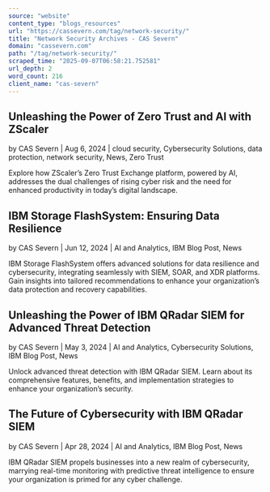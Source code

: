 ```yaml
---
source: "website"
content_type: "blogs_resources"
url: "https://cassevern.com/tag/network-security/"
title: "Network Security Archives - CAS Severn"
domain: "cassevern.com"
path: "/tag/network-security/"
scraped_time: "2025-09-07T06:58:21.752581"
url_depth: 2
word_count: 216
client_name: "cas-severn"
---
```


## Unleashing the Power of Zero Trust and AI with ZScaler

by CAS Severn | Aug 6, 2024 | cloud security, Cybersecurity Solutions, data protection, network security, News, Zero Trust

Explore how ZScaler’s Zero Trust Exchange platform, powered by AI, addresses the dual challenges of rising cyber risk and the need for enhanced productivity in today’s digital landscape.

## IBM Storage FlashSystem: Ensuring Data Resilience

by CAS Severn | Jun 12, 2024 | AI and Analytics, IBM Blog Post, News

IBM Storage FlashSystem offers advanced solutions for data resilience and cybersecurity, integrating seamlessly with SIEM, SOAR, and XDR platforms. Gain insights into tailored recommendations to enhance your organization’s data protection and recovery capabilities.

## Unleashing the Power of IBM QRadar SIEM for Advanced Threat Detection

by CAS Severn | May 3, 2024 | AI and Analytics, Cybersecurity Solutions, IBM Blog Post, News

Unlock advanced threat detection with IBM QRadar SIEM. Learn about its comprehensive features, benefits, and implementation strategies to enhance your organization’s security.

## The Future of Cybersecurity with IBM QRadar SIEM

by CAS Severn | Apr 28, 2024 | AI and Analytics, IBM Blog Post, News

IBM QRadar SIEM propels businesses into a new realm of cybersecurity, marrying real-time monitoring with predictive threat intelligence to ensure your organization is primed for any cyber challenge.
